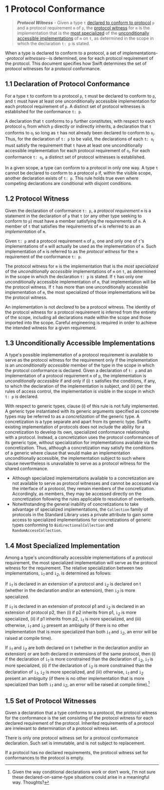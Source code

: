 # 1 Protocol Conformance

>***Protocol Witness*** - Given a type `t` [declared to conform to
>protocol](https://github.com/dabrahams/SwiftRef/blob/master/ProtocolConformance.md#11-declaration-of-protocol-conformance)
>`p` and a protocol requirement `m` of `p`, the [protocol
>witness](https://github.com/dabrahams/SwiftRef/blob/master/ProtocolConformance.md#12-protocol-witness)
>for `m` is the implementation that is the [most
>specialized](https://github.com/dabrahams/SwiftRef/blob/master/ProtocolConformance.md#14-most-specialized-implementation)
>of the [unconditionally accessible
>implementations](https://github.com/dabrahams/SwiftRef/blob/master/ProtocolConformance.md#13-unconditionally-accessible-implementations)
>of `m` on `t`, as determined in the scope in which the declaration `t: p` is
>stated.

When a type is declared to conform to a protocol, a set of
implementations--*protocol witnesses*--is determined, one for each protocol
requirement of the protocol.  This document specifies how Swift determines the
set of protocol witnesses for a protocol conformance.

## 1.1 Declaration of Protocol Conformance
For a type `t` to conform to a protocol `p`, `t` must be declared to conform to
`p`, and `t` must have at least one unconditionally accessible implementation
for each protocol requirement of `p`.  A distinct set of protocol witnesses is
established for the conformance `t: p`.

A declaration that `t` conforms to `p` further constitutes, with respect to each
protocol `o`*<sub>i</sub>* from which `p` directly or indirectly inherits, a
declaration that `t` conforms to `o`*<sub>i</sub>* so long as `t` has not
already been declared to conform to `o`*<sub>i</sub>*.  Thus, for the
declaration of `t: p` to be valid, the declarations of each `t: o`*<sub>i</sub>*
must satisfy the requirement that `t` have at least one unconditionally
accessible implementation for each protocol requirement of
`o`*<sub>i</sub>*. For each conformance `t: o`*<sub>i</sub>*, a distinct set of
protocol witnesses is established.

In a given scope, a type can conform to a protocol in only one way.  A type `t`
cannot be declared to conform to a protocol `p` if, within the visible scope,
another declaration exists of `t: p`.  This rule holds true even where competing
declarations are conditional with disjoint conditions.

## 1.2 Protocol Witness

Given the declaration of conformance `t: p`, a *protocol requirement* `m` is a
statement in the declaration of `p` that `t` (or any other type seeking to
conform to `p`) must have a member satisfying the requirements of `m`.  A member
of `t` that satisfies the requirements of `m` is referred to as an
*implementation* of `m`.

Given `t: p` and a protocol requirement `m` of `p`, one and only one of `t`'s
implementations of `m` will actually be used as the implementation of `m`.  Such
implementation of `m` is referred to as the *protocol witness* for the `m`
requirement of the conformance `t: p`.

The protocol witness for `m` is the implementation that is the *most
specialized* of the *unconditionally accessible* implementations of `m` on `t`,
as determined in the scope in which the declaration `t: p` is stated.  If `t`
has only one unconditionally accessible implementation of `m`, that
implementation will be the protocol witness.  If `t` has more than one
unconditionally accessible implementation of `m`, the most specialized of those
implementations will be the protocol witness.

An implementation is not *declared* to be a protocol witness.  The identity of
the protocol witness for a protocol requirement is inferred from the entirety of
the scope, including all declarations made within the scope and those imported
into the scope.  Careful engineering is required in order to achieve the
intended witness for a given requirement.

## 1.3 Unconditionally Accessible Implementations

A type's possible implementation of a protocol requirement is available to serve
as the protocol witness for the requirement only if the implementation is an
*unconditionally accessible* member of the type in the scope in which the
protocol conformance is declared.  Given a declaration of `t: p` and an
implementation of a protocol requirement `m` of `p`, the implementation is
*unconditionally accessible* if and only if (i) `t` satisfies the conditions, if
any, to which the declaration of the implementation is subject, and (ii) per the
rules of access control, the implementation is visible in the scope in which `t:
p` is declared.

With respect to generic types, clause (i) of this rule is not fully implemented.
A generic type instantiated with its generic arguments specified as concrete
types may be referred to as a *concretization* of the generic type.  A
concretization is a type separate and apart from its generic type.  Swift's
existing implementation of protocols does not include the ability for a
concretization to develop its own, specialized conformance relationship with a
protocol.  Instead, a concretization uses the protocol conformances of its
generic type, without specialization for implementations available via the
concretization.  Thus, although a concretization may satisfy the conditions of a
generic where clause that would make an implementation unconditionally
accessible, the implementation subject to such where clause nevertheless is
unavailable to serve as a protocol witness for the shared conformance.
  * Although specialized implementations available to a concretization are not
    available to serve as protocol witnesses and cannot be accessed via the
    interface of a protocol, they remain members of the concretization.
    Accordingly, as members, they may be accessed directly on the concretization
    following the rules applicable to resolution of overloads.
  * Notwithstanding the general inability of concretizations to take advantage
    of specialized implementations, the `Collection` family of protocols in the
    Standard Library uses a private attribute to gain some access to specialized
    implementations for concretizations of generic types conforming to
    `BidirectionalCollection` and `RandomAccessCollection`.


## 1.4 Most Specialized Implementation
Among a type's unconditionally accessible implementations of a protocol
requirement, the most specialized implementation will serve as the protocol
witness for the requirement.  The relative specialization between two
implementations, `i`*<sub>1</sub>* and `i`*<sub>2</sub>*, is determined as
follows:

If `i`*<sub>1</sub>* is declared in an extension of a protocol and
`i`*<sub>2</sub>* is declared on t (whether in the declaration and/or an
extension), then `i`*<sub>2</sub>* is more specialized.

If `i`*<sub>1</sub>* is declared in an extension of protocol p1 and
`i`*<sub>2</sub>* is declared in an extension of protocol p2, then (i) if p2
inherits from p1, `i`*<sub>2</sub>* is more specialized, (ii) if p1 inherits
from p2, `i`*<sub>1</sub>* is more specialized, and (iii) otherwise,
`i`*<sub>1</sub>* and `i`*<sub>2</sub>* present an ambiguity (if there is no
other implementation that is more specialized than both `i`*<sub>1</sub>* and
`i`*<sub>2</sub>*, an error will be raised at compile time).

If `i`*<sub>1</sub>* and `i`*<sub>2</sub>* are both declared on t (whether in
the declaration and/or an extension) or are both declared in extensions of the
same protocol, then (i) if the declaration of `i`*<sub>1</sub>* is more
constrained than the declaration of `i`*<sub>2</sub>*, `i`*<sub>1</sub>* is more
specialized, (ii) if the declaration of `i`*<sub>2</sub>* is more constrained
than the declaration of `i`*<sub>1</sub>*, `i`*<sub>2</sub>* is more
specialized, and (iii) otherwise, `i`*<sub>1</sub>* and `i`*<sub>2</sub>*
present an ambiguity (if there is no other implementation that is more
specialized than both `i`*<sub>1</sub>* and `i`*<sub>2</sub>*, an error will be
raised at compile time).[^1]

[^1]: Given the way conditional declarations work or don’t work, I’m not sure
    these declared-on-same-type situations could arise in a meaningful
    way. Thoughts?

## 1.5 Set of Protocol Witnesses

Given a declaration that a type conforms to a protocol, the protocol witness for
the conformance is the set consisting of the protocol witness for each declared
requirement of the protocol.  Inherited requirements of a protocol are
irrelevant to determination of a protocol witness set.

There is only one protocol witness set for a protocol conformance declaration.
Such set is immutable, and is not subject to replacement.

If a protocol has no declared requirements, the protocol witness set for
conformances to the protocol is empty.
